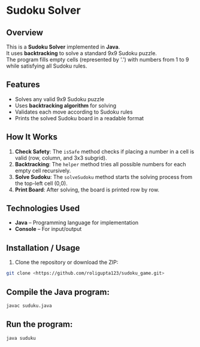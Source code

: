 # Sudoku Solver

## Overview
This is a **Sudoku Solver** implemented in **Java**.  
It uses **backtracking** to solve a standard 9x9 Sudoku puzzle.  
The program fills empty cells (represented by '.') with numbers from 1 to 9 while satisfying all Sudoku rules.

## Features
- Solves any valid 9x9 Sudoku puzzle  
- Uses **backtracking algorithm** for solving  
- Validates each move according to Sudoku rules  
- Prints the solved Sudoku board in a readable format  

## How It Works
1. **Check Safety**: The `isSafe` method checks if placing a number in a cell is valid (row, column, and 3x3 subgrid).  
2. **Backtracking**: The `helper` method tries all possible numbers for each empty cell recursively.  
3. **Solve Sudoku**: The `solveSudoku` method starts the solving process from the top-left cell (0,0).  
4. **Print Board**: After solving, the board is printed row by row.

## Technologies Used
- **Java** – Programming language for implementation  
- **Console** – For input/output  

## Installation / Usage
1. Clone the repository or download the ZIP:  
```bash
git clone <https://github.com/roligupta123/sudoku_game.git>
```

## Compile the Java program:
```bash
javac suduku.java
```

## Run the program:
```bash
java suduku
```



